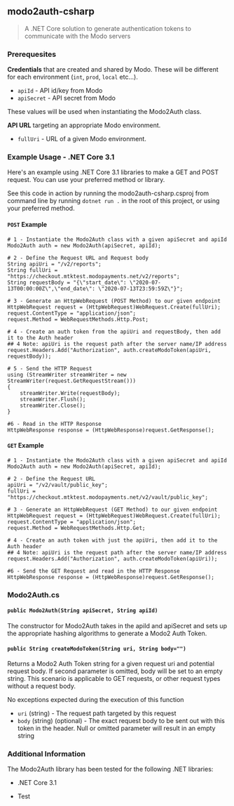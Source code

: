 ## modo2auth-csharp

> A .NET Core solution to generate authentication tokens to communicate with the Modo servers

### Prerequesites

**Credentials** that are created and shared by Modo. These will be different for each environment (`int`, `prod`, `local` etc...).

- `apiId` - API id/key from Modo
- `apiSecret` - API secret from Modo

These values will be used when instantiating the Modo2Auth class.

**API URL** targeting an appropriate Modo environment.

- `fullUri` - URL of a given Modo environment.

### Example Usage - .NET Core 3.1
Here's an example using .NET Core 3.1 libraries to make a GET and POST request. You can use your preferred method or library.

See this code in action by running the modo2auth-csharp.csproj from command line by running `dotnet run .` in the root of this project, or using your preferred method.

#### `POST` Example
```
# 1 - Instantiate the Modo2Auth class with a given apiSecret and apiId
Modo2Auth auth = new Modo2Auth(apiSecret, apiId);

# 2 - Define the Request URL and Request body
String apiUri = "/v2/reports";
String fullUri = "https://checkout.mtktest.modopayments.net/v2/reports";
String requestBody = "{\"start_date\": \"2020-07-13T00:00:00Z\",\"end_date\": \"2020-07-13T23:59:59Z\"}";

# 3 - Generate an HttpWebRequest (POST Method) to our given endpoint
HttpWebRequest request = (HttpWebRequest)WebRequest.Create(fullUri);
request.ContentType = "application/json";
request.Method = WebRequestMethods.Http.Post;

# 4 - Create an auth token from the apiUri and requestBody, then add it to the Auth header
## 4 Note: apiUri is the request path after the server name/IP address
request.Headers.Add("Authorization", auth.createModoToken(apiUri, requestBody));

# 5 - Send the HTTP Request
using (StreamWriter streamWriter = new StreamWriter(request.GetRequestStream()))
{
    streamWriter.Write(requestBody);
    streamWriter.Flush();
    streamWriter.Close();
}

#6 - Read in the HTTP Response
HttpWebResponse response = (HttpWebResponse)request.GetResponse();
```

#### `GET` Example
```
# 1 - Instantiate the Modo2Auth class with a given apiSecret and apiId
Modo2Auth auth = new Modo2Auth(apiSecret, apiId);

# 2 - Define the Request URL
apiUri = "/v2/vault/public_key";
fullUri = "https://checkout.mtktest.modopayments.net/v2/vault/public_key";

# 3 - Generate an HttpWebRequest (GET Method) to our given endpoint
HttpWebRequest request = (HttpWebRequest)WebRequest.Create(fullUri);
request.ContentType = "application/json";
request.Method = WebRequestMethods.Http.Get;

# 4 - Create an auth token with just the apiUri, then add it to the Auth header
## 4 Note: apiUri is the request path after the server name/IP address
request.Headers.Add("Authorization", auth.createModoToken(apiUri));

#6 - Send the GET Request and read in the HTTP Response
HttpWebResponse response = (HttpWebResponse)request.GetResponse();
```

### Modo2Auth.cs

#### `public Modo2Auth(String apiSecret, String apiId)`

The constructor for Modo2Auth takes in the apiId and apiSecret and sets up the appropriate hashing algorithms to generate a Modo2 Auth Token.

#### `public String createModoToken(String uri, String body="")`

Returns a Modo2 Auth Token string for a given request uri and potential request body. If second parameter is omitted, body will be set to an empty string. This scenario is applicable to GET requests, or other request types without a request body.

No exceptions expected during the execution of this function

- `uri` (string) - The request path targeted by this request
- `body` (string) (optional) - The exact request body to be sent out with this token in the header. Null or omitted parameter will result in an empty string

### Additional Information

The Modo2Auth library has been tested for the following .NET libraries:
- .NET Core 3.1

- Test
